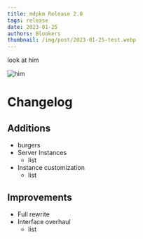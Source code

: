 ```yaml
---
title: mdpkm Release 2.0
tags: release
date: 2023-01-25
authors: Blookers
thumbnail: /img/post/2023-01-25-test.webp
---
```


look at him

![him](https://media.discordapp.net/attachments/745938643499352154/1064949430844915732/this_yea.gif)

# Changelog
## Additions
- burgers
- Server Instances
  - list
- Instance customization
  - list

## Improvements
- Full rewrite
- Interface overhaul
  - list